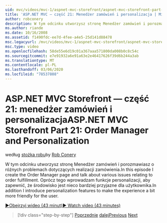 ```yaml
---
uid: mvc/videos/mvc-1/aspnet-mvc-storefront/aspnet-mvc-storefront-part-21-order-manager-and-personalization
title: 'ASP.NET MVC — część 21: Menedżer zamówień i personalizacja | Microsoft Docs'
author: robconery
description: W tym odcinku utworzysz stronę Menedżer zamówień i porozmawiasz o różnych problemach dotyczących realizacji zamówienia. Oprócz tego wprowadzam funkcje personalizacji...
ms.author: riande
ms.date: 10/16/2008
ms.assetid: f1490fdc-ee7d-4fee-a4e5-25d141d88478
msc.legacyurl: /mvc/videos/mvc-1/aspnet-mvc-storefront/aspnet-mvc-storefront-part-21-order-manager-and-personalization
msc.type: video
ms.openlocfilehash: 58de55e6d19c01a367aaa571800da008b0c8c54c
ms.sourcegitcommit: e7e91932a6e91a63e2e46417626f39d6b244a3ab
ms.translationtype: MT
ms.contentlocale: pl-PL
ms.lasthandoff: 03/06/2020
ms.locfileid: "78537808"
---
```

# <a name="aspnet-mvc-storefront-part-21-order-manager-and-personalization"></a><span data-ttu-id="b98df-104">ASP.NET MVC Storefront — część 21: menedżer zamówień i personalizacja</span><span class="sxs-lookup"><span data-stu-id="b98df-104">ASP.NET MVC Storefront Part 21: Order Manager and Personalization</span></span>

<span data-ttu-id="b98df-105">według [stożka robu](https://github.com/robconery)</span><span class="sxs-lookup"><span data-stu-id="b98df-105">by [Rob Conery](https://github.com/robconery)</span></span>

<span data-ttu-id="b98df-106">W tym odcinku utworzysz stronę Menedżer zamówień i porozmawiasz o różnych problemach dotyczących realizacji zamówienia.</span><span class="sxs-lookup"><span data-stu-id="b98df-106">In this episode I create the Order Manager page and talk about various issues relating to order fulfillment.</span></span> <span data-ttu-id="b98df-107">Oprócz tego wprowadzam funkcje personalizacji, aby zapewnić, że środowisko jest nieco bardziej przyjazne dla użytkownika.</span><span class="sxs-lookup"><span data-stu-id="b98df-107">In addition I introduce personalization features to make the experience a bit more friendly for the user.</span></span>

[<span data-ttu-id="b98df-108">&#9654;Obejrzyj wideo (43 minut)</span><span class="sxs-lookup"><span data-stu-id="b98df-108">&#9654; Watch video (43 minutes)</span></span>](https://channel9.msdn.com/Blogs/ASP-NET-Site-Videos/aspnet-mvc-storefront-part-21-order-manager-and-personalization)

> [!div class="step-by-step"]
> <span data-ttu-id="b98df-109">[Poprzednie](aspnet-mvc-storefront-part-20-logging.md)
> [dalej](aspnet-mvc-storefront-part-22-restructuring-rerouting-and-paypal.md)</span><span class="sxs-lookup"><span data-stu-id="b98df-109">[Previous](aspnet-mvc-storefront-part-20-logging.md)
[Next](aspnet-mvc-storefront-part-22-restructuring-rerouting-and-paypal.md)</span></span>
